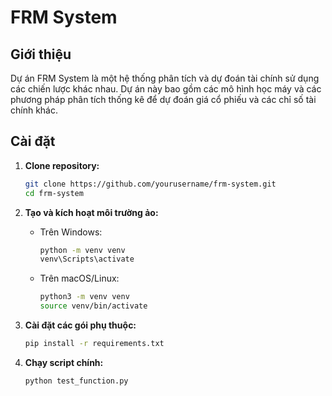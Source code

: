 # FRM System

## Giới thiệu
Dự án FRM System là một hệ thống phân tích và dự đoán tài chính sử dụng các chiến lược khác nhau. Dự án này bao gồm các mô hình học máy và các phương pháp phân tích thống kê để dự đoán giá cổ phiếu và các chỉ số tài chính khác.


## Cài đặt
1. **Clone repository:**
    ```sh
    git clone https://github.com/yourusername/frm-system.git
    cd frm-system
    ```

2. **Tạo và kích hoạt môi trường ảo:**
    - Trên Windows:
        ```sh
        python -m venv venv
        venv\Scripts\activate
        ```
    - Trên macOS/Linux:
        ```sh
        python3 -m venv venv
        source venv/bin/activate
        ```

3. **Cài đặt các gói phụ thuộc:**
    ```sh
    pip install -r requirements.txt
    ```

4. **Chạy script chính:**
    ```sh
    python test_function.py
    ```